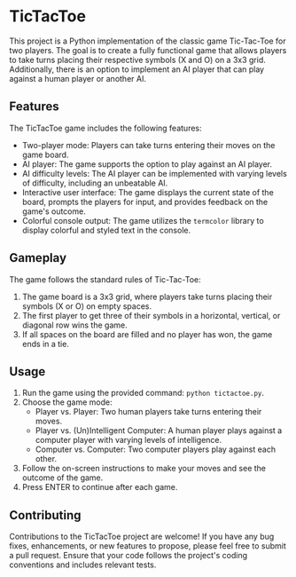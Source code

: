 # TicTacToe

This project is a Python implementation of the classic game Tic-Tac-Toe for two players. The goal is to create a fully functional game that allows players to take turns placing their respective symbols (X and O) on a 3x3 grid. Additionally, there is an option to implement an AI player that can play against a human player or another AI.

## Features

The TicTacToe game includes the following features:

- Two-player mode: Players can take turns entering their moves on the game board.
- AI player: The game supports the option to play against an AI player.
- AI difficulty levels: The AI player can be implemented with varying levels of difficulty, including an unbeatable AI.
- Interactive user interface: The game displays the current state of the board, prompts the players for input, and provides feedback on the game's outcome.
- Colorful console output: The game utilizes the `termcolor` library to display colorful and styled text in the console.

## Gameplay

The game follows the standard rules of Tic-Tac-Toe:

1. The game board is a 3x3 grid, where players take turns placing their symbols (X or O) on empty spaces.
2. The first player to get three of their symbols in a horizontal, vertical, or diagonal row wins the game.
3. If all spaces on the board are filled and no player has won, the game ends in a tie.

## Usage

1. Run the game using the provided command: `python tictactoe.py`.
2. Choose the game mode:
   - Player vs. Player: Two human players take turns entering their moves.
   - Player vs. (Un)Intelligent Computer: A human player plays against a computer player with varying levels of intelligence.
   - Computer vs. Computer: Two computer players play against each other.
3. Follow the on-screen instructions to make your moves and see the outcome of the game.
4. Press ENTER to continue after each game.

## Contributing

Contributions to the TicTacToe project are welcome! If you have any bug fixes, enhancements, or new features to propose, please feel free to submit a pull request. Ensure that your code follows the project's coding conventions and includes relevant tests.


